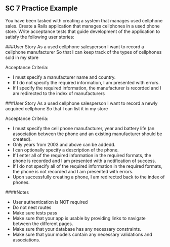 ## SC 7 Practice Example
You have been tasked with creating a system that manages used cellphone sales. Create a Rails application that manages cellphones in a used phone store. Write acceptance tests that guide development of the application to satisfy the following user stories:

###User Story
As a used cellphone salesperson
I want to record a cellphone manufacturer
So that I can keep track of the types of cellphones sold in my store

Acceptance Criteria:
- I must specify a manufacturer name and country.
- If I do not specify the required information, I am presented with errors.
- If I specify the required information, the manufacturer is recorded and I am redirected to the index of manufacturers

###User Story
As a used cellphone salesperson
I want to record a newly acquired cellphone
So that I can list it in my store

Acceptance Criteria:
- I must specify the cell phone manufacturer, year and battery life (an association between the phone and an existing manufacturer should be created).
- Only years from 2003 and above can be addedd.
- I can optionally specify a description of the phone.
- If I enter all of the required information in the required formats, the phone is recorded and I am presented with a notification of success.
- If I do not specify all of the required information in the required formats, the phone is not recorded and I am presented with errors.
- Upon successfully creating a phone, I am redirected back to the index of phones.


####Notes
- User authentication is NOT required
- Do not nest routes
- Make sure tests pass
- Make sure that your app is usable by providing links to navigate between the different pages.
- Make sure that your database has any necessary constraints.
- Make sure that your models contain any necessary validations and associations.
